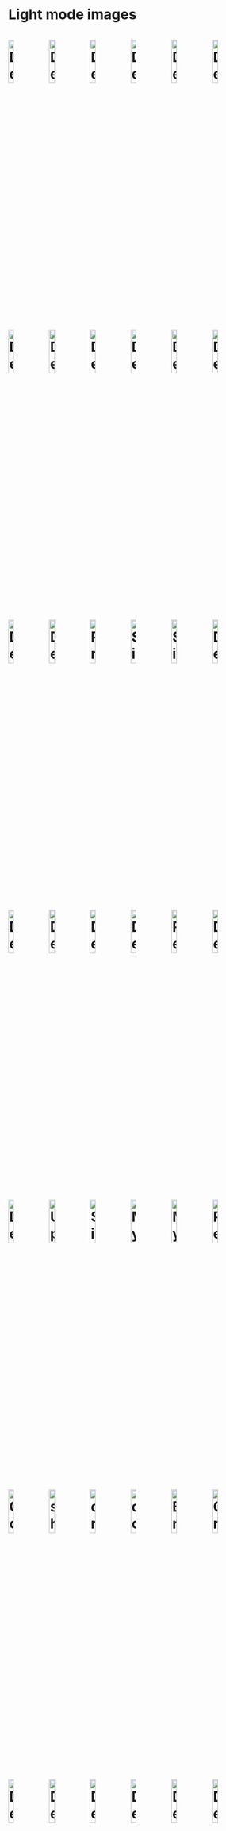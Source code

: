 # Light mode images </br> </br> <img src="ProjectSnap/light_theme/1.jpg" width="15%" alt="Demo of this application" /> <img src="ProjectSnap/light_theme/2.jpg" width="15%" alt="Demo of this application" /> <img src="ProjectSnap/light_theme/3.jpg" width="15%" alt="Demo of this application" /> <img src="ProjectSnap/light_theme/3.2.jpg" width="15%" alt="Demo of this application"> <img src="ProjectSnap/light_theme/4.jpg" width="15%" alt="Demo of this application" /> <img src="ProjectSnap/light_theme/7.jpg" width="15%" alt="Demo of this application" /> <img src="ProjectSnap/light_theme/5.jpg" width="15%" alt="Demo of this application" /> <img src="ProjectSnap/light_theme/6.jpg" width="15%" alt="Demo of this application" /> <img src="ProjectSnap/light_theme/8.jpg" width="15%" alt="Demo of this application" /> <img src="ProjectSnap/light_theme/9.jpg" width="15%" alt="Demo of this application" /> <img src="ProjectSnap/light_theme/10.jpg" width="15%" alt="Demo of this application" /> <img src="ProjectSnap/light_theme/12.jpg" width="15%" alt="Demo of this application" /> <img src="ProjectSnap/light_theme/13.jpg" width="15%" alt="Demo of this application" /> <img src="ProjectSnap/light_theme/14.jpg" width="15%" alt="Demo of this application" /> <img src="ProjectSnap/light_theme/47.jpg" width="15%" alt="Product recomendation" /> <img src="ProjectSnap/light_theme/43.jpg" width="15%" alt="SingUp Form" /> <img src="ProjectSnap/light_theme/45.jpg" width="15%" alt="SingUp Form error state" /> <img src="ProjectSnap/light_theme/46.jpg" width="15%" alt="Demo of this application" /> <img src="ProjectSnap/light_theme/15.jpg" width="15%" alt="Demo of this application" /> <img src="ProjectSnap/light_theme/16.jpg" width="15%" alt="Demo of this application" /> <img src="ProjectSnap/light_theme/17.jpg" width="15%" alt="Demo of this application" /> <img src="ProjectSnap/light_theme/18.jpg" width="15%" alt="Demo of this application" /> <img src="ProjectSnap/light_theme/20.jpg" width="15%" alt="Reset password" /> <img src="ProjectSnap/light_theme/27.jpg" width="15%" alt="Demo of this application" /> <img src="ProjectSnap/light_theme/28.jpg" width="15%" alt="Demo of this application" /> <img src="ProjectSnap/light_theme/30.jpg" width="15%" alt="Updated profile" /> <img src="ProjectSnap/light_theme/31.jpg" width="15%" alt="SignOut" /> <img src="ProjectSnap/light_theme/32.jpg" width="15%" alt="My orders loading" /> <img src="ProjectSnap/light_theme/33.jpg" width="15%" alt="My orders list" /> <img src="ProjectSnap/light_theme/34.jpg" width="15%" alt="Pending Status" /> <img src="ProjectSnap/light_theme/35.jpg" width="15%" alt="Confirmed status" /> <img src="ProjectSnap/light_theme/36.jpg" width="15%" alt="shipped status" /> <img src="ProjectSnap/light_theme/49.jpg" width="15%" alt="order confirmed" /> <img src="ProjectSnap/light_theme/37.jpg" width="15%" alt="confirmed my user loading"> <img src="ProjectSnap/light_theme/38.jpg" width="15%" alt="EmptyOrders" /> <img src="ProjectSnap/light_theme/21.jpg" width="15%" alt="OrderPlacing first step" /> <img src="ProjectSnap/light_theme/22.jpg" width="15%" alt="Demo of this application" /> <img src="ProjectSnap/light_theme/23.jpg" width="15%" alt="Demo of this application" /> <img src="ProjectSnap/light_theme/24.jpg" width="15%" alt="Demo of this application" /> <img src="ProjectSnap/light_theme/25.jpg" width="15%" alt="Demo of this application" /> <img src="ProjectSnap/light_theme/44.jpg" width="15%" alt="Demo of this application" /> <img src="ProjectSnap/light_theme/26.jpg" width="15%" alt="Demo of this application" /> <img src="ProjectSnap/light_theme/39.jpg" width="15%" alt="Demo of this application" /> <img src="ProjectSnap/light_theme/41.jpg" width="15%" alt="Demo of this application" /> <img src="ProjectSnap/light_theme/42.jpg" width="15%" alt="EmptyCart" /> </br></br> # Dark mode images</br> <img src="ProjectSnap/dark_theme/1.jpg" width="15%" alt="Demo of this application" /> <img src="ProjectSnap/dark_theme/2.jpg" width="15%" alt="Demo of this application" /> <img src="ProjectSnap/dark_theme/3.jpg" width="15%" alt="Demo of this application" /> <img src="ProjectSnap/dark_theme/4.jpg" width="15%" alt="Demo of this application" /> <img src="ProjectSnap/dark_theme/5.jpg" width="15%" alt="Demo of this application" /> <img src="ProjectSnap/dark_theme/6.jpg" width="15%" alt="Demo of this application" /> <img src="ProjectSnap/dark_theme/7.jpg" width="15%" alt="Demo of this application" /> <img src="ProjectSnap/dark_theme/8.jpg" width="15%" alt="Demo of this application" /> <img src="ProjectSnap/dark_theme/9.jpg" width="15%" alt="Demo of this application" /> <img src="ProjectSnap/dark_theme/10.jpg" width="15%" alt="Demo of this application" /> <img src="ProjectSnap/dark_theme/11.jpg" width="15%" alt="Demo of this application" /> <img src="ProjectSnap/dark_theme/12.jpg" width="15%" alt="Demo of this application" /> <img src="ProjectSnap/dark_theme/13.jpg" width="15%" alt="Demo of this application" /> <img src="ProjectSnap/dark_theme/14.jpg" width="15%" alt="Demo of this application" /> <img src="ProjectSnap/dark_theme/15.jpg" width="15%" alt="Demo of this application" /> <img src="ProjectSnap/dark_theme/16.jpg" width="15%" alt="Demo of this application" /> <img src="ProjectSnap/dark_theme/17.jpg" width="15%" alt="Demo of this application" /> <img src="ProjectSnap/dark_theme/18.jpg" width="15%" alt="Demo of this application" /> <img src="ProjectSnap/dark_theme/19.jpg" width="15%" alt="Demo of this application" /> <img src="ProjectSnap/dark_theme/20.jpg" width="15%" alt="Demo of this application" /> <img src="ProjectSnap/dark_theme/21.jpg" width="15%" alt="Demo of this application" /> <img src="ProjectSnap/dark_theme/22.jpg" width="15%" alt="Demo of this application" /> <img src="ProjectSnap/dark_theme/23.jpg" width="15%" alt="Demo of this application" /> <img src="ProjectSnap/dark_theme/24.jpg" width="15%" alt="Demo of this application" /> <img src="ProjectSnap/dark_theme/26.jpg" width="15%" alt="Demo of this application" /> <img src="ProjectSnap/dark_theme/27.jpg" width="15%" alt="Demo of this application" /> <img src="ProjectSnap/dark_theme/28.jpg" width="15%" alt="Demo of this application" /> <img src="ProjectSnap/dark_theme/29.jpg" width="15%" alt="Demo of this application" /> <img src="ProjectSnap/dark_theme/30.jpg" width="15%" alt="Demo of this application" /> <img src="ProjectSnap/dark_theme/31.jpg" width="15%" alt="Demo of this application" /> <img src="ProjectSnap/dark_theme/33.jpg" width="15%" alt="Demo of this application" /> <img src="ProjectSnap/dark_theme/34.jpg" width="15%" alt="Demo of this application" /> <img src="ProjectSnap/dark_theme/35.jpg" width="15%" alt="Demo of this application" /> <img src="ProjectSnap/dark_theme/36.jpg" width="15%" alt="Demo of this application" /> <img src="ProjectSnap/dark_theme/37.jpg" width="15%" alt="Demo of this application" /> <img src="ProjectSnap/dark_theme/39.jpg" width="15%" alt="Demo of this application" /> <img src="ProjectSnap/dark_theme/40.jpg" width="15%" alt="Registration Form" /> <img src="ProjectSnap/dark_theme/41.jpg" width="15%" alt="Demo of this application" /> <img src="ProjectSnap/dark_theme/42.jpg" width="15%" alt="Demo of this application" /> <img src="ProjectSnap/dark_theme/43.jpg" width="15%" alt="Demo of this application" />